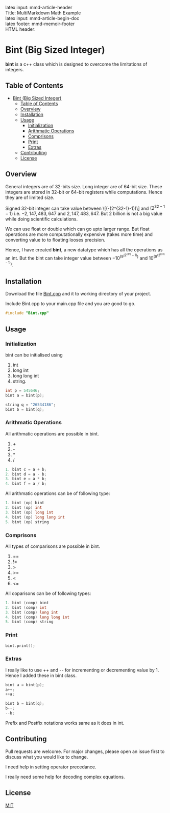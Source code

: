 latex input:    mmd-article-header  
Title:          MultiMarkdown Math Example  
latex input:    mmd-article-begin-doc  
latex footer:   mmd-memoir-footer  
HTML header:    <script type="text/javascript"
                src="http://cdn.mathjax.org/mathjax/latest/MathJax.js?config=TeX-AMS-MML_HTMLorMML">
                </script>
                
# Bint (Big Sized Integer)

**bint** is a c++ class which is designed to overcome the limitations of integers.

## Table of Contents
- [Bint (Big Sized Integer)](#bint-big-sized-integer)
  - [Table of Contents](#table-of-contents)
  - [Overview](#overview)
  - [Installation](#installation)
  - [Usage](#usage)
    - [Initialization](#initialization)
    - [Arithmatic Operations](#arithmatic-operations)
    - [Comprisons](#comprisons)
    - [Print](#print)
    - [Extras](#extras)
  - [Contributing](#contributing)
  - [License](#license)

## Overview

General integers are of 32-bits size. Long integer are of 64-bit size. 
These integers are stored in 32-bit or 64-bit registers while computations. Hence they are of limited size.

Signed 32-bit integer can take value between \\[(-(2^{32-1}-1))\\] and $(2^{32-1}-1)$ i.e. $-2,147,483,647$ and $2,147,483,647$. But 2 billion is not a big value while doing scientific calculations.

We can use float or double which can go upto larger range. But float operations are more computationally expensive (takes more time) and converting value to to floating looses precision.

Hence, I have created **bint**, a new datatype which has all the operations as an int. But the bint can take integer value between $-10^{(9^{(2^{(31)}-1)})}$ and $10^{(9^{(2^{(31)}-1)})}$.

## Installation

Download the file [Bint.cpp](https://github.com/jagtapraj123/Bint-Big_Sized_Integers/blob/master/Bint.cpp) and it to working directory of your project.

Include Bint.cpp to your main.cpp file and you are good to go.
```c++
#include "Bint.cpp"
```

## Usage

### Initialization
bint can be initialised using 
1. int
2. long int
3. long long int
4. string.

```c++
int p = 545646;
bint a = bint(p);

string q = "26534186";
bint b = bint(q);
```
### Arithmatic Operations

All arithmatic operations are possible in bint.
1. \+
2. \-
3. \*
4. \/

```c++
1. bint c = a + b;
2. bint d = a - b;
3. bint e = a * b;
4. bint f = a / b;
```

All arithmatic operations can be of following type:
```c++
1. bint (op) bint
2. bint (op) int
3. bint (op) long int
4. bint (op) long long int
5. bint (op) string
```

### Comprisons
All types of comparisons are possible in bint.
1. \==
2. \!=
3. \>
4. \>=
5. \<
6. \<=

All coparisons can be of following types:
```c++
1. bint (comp) bint
2. bint (comp) int
3. bint (comp) long int
4. bint (comp) long long int
5. bint (comp) string
```

### Print
```c++
bint.print();
```

### Extras

I really like to use ++ and -- for incrementing or decrementing value by 1. Hence I added these in bint class.

```c++
bint a = bint(p);
a++;
++a;

bint b = bint(q);
b--;
--b;
```

Prefix and Postfix notations works same as it does in int.


<!-- ## Official Documentation -->


## Contributing
Pull requests are welcome. For major changes, please open an issue first to discuss what you would like to change.

I need help in setting operator precedance.

I really need some help for decoding complex equations.


## License
[MIT](https://github.com/jagtapraj123/Bint-Big_Sized_Integers/blob/master/LICENSE)
